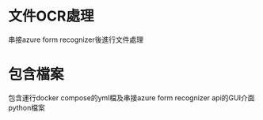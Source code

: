 # 文件OCR處理
串接azure form recognizer後進行文件處理

# 包含檔案
包含運行docker compose的yml檔及串接azure form recognizer api的GUI介面python檔案
